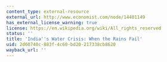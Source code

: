 ```yaml
---
content_type: external-resource
external_url: http://www.economist.com/node/14401149
has_external_license_warning: true
license: https://en.wikipedia.org/wiki/All_rights_reserved
status: ''
title: 'India''s Water Crisis: When the Rains Fail'
uid: 2d60740c-883f-4c60-bd20-217338cb8620
wayback_url: ''
---
```

